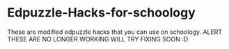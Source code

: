 # Edpuzzle-Hacks-for-schoology
These are modified edpuzzle hacks that you can use on schoology.
ALERT THESE ARE NO LONGER WORKING WILL TRY FIXING SOON :D
